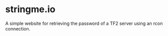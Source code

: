 # stringme.io

A simple website for retrieving the password of a TF2 server using an rcon
connection.
